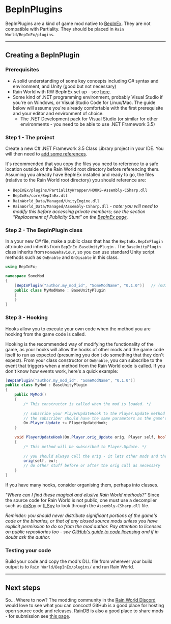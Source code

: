 # BepInPlugins

BepInPlugins are a kind of game mod native to [BepInEx](https://rain-world-modding.github.io/rain-world-modding/pages/using-mods/BepInEx.html). They are not compatible with Partiality. They should be placed in `Rain World/BepInEx/plugins`. 

---

## Creating a BepInPlugin

### Prerequisites

- A solid understanding of some key concepts including C# syntax and environment, and Unity (good but not necessary)
- Rain World with RW BepInEx set up - see [here](https://rain-world-modding.github.io/rain-world-modding/pages/using-mods/BepInEx.html).
- Some kind of .NET programming environment, probably Visual Studio if you're on Windows, or Visual Studio Code for Linux/Mac. The guide below will assume you're already comfortable with the first prerequisite and your editor and environment of choice. 
    - The .NET Development pack for Visual Studio (or similar for other environments - you need to be able to use .NET Framework 3.5)



### Step 1 - The project

Create a new C# .NET Framework 3.5 Class Library project in your IDE. You will then need to [add some references](https://docs.microsoft.com/en-us/visualstudio/ide/how-to-add-or-remove-references-by-using-the-reference-manager?view=vs-2019). 

It's recommended that you copy the files you need to reference to a safe location outside of the Rain World root directory before referencing them. Assuming you already have BepInEx installed and ready to go, the files (relative to the Rain World root directory) you should reference are:

- `BepInEx/plugins/PartialityWrapper/HOOKS-Assembly-CSharp.dll`
- `BepInEx/core/BepInEx.dll`
- `RainWorld_Data/Managed/UnityEngine.dll`
- `RainWorld_Data/Managed/Assembly-CSharp.dll` - *note: you will need to modify this before accessing private members; see the section "Replacement of Publicity Stunt" on the [BepInEx page](https://rain-world-modding.github.io/rain-world-modding/pages/using-mods/BepInEx.html).*



### Step 2 - The BepInPlugin class

In a your new C# file, make a public class that has the `BepInEx.BepInPlugin` attribute and inherits from `BepInEx.BaseUnityPlugin` . The `BaseUnityPlugin` class inherits from `MonoBehaviour`, so you can use standard Unity script methods such as `OnEnable` and `OnDisable` in this class.

```c#
using BepInEx;

namespace SomeMod
{
    [BepInPlugin("author.my_mod_id", "SomeModName", "0.1.0")]	// (GUID, mod name, mod version)
    public class MyModName : BaseUnityPlugin
    {
    }
}
```



### Step 3 - Hooking

Hooks allow you to execute your own code when the method you are hooking from the game code is called.

Hooking is the recommended way of modifying the functionality of the game, as your hooks will allow the hooks of other mods and the game code itself to run as expected (presuming you don't do something that they don't expect). From your class constructor or `OnEnable`, you can subscribe to the event that triggers when a method from the Rain World code is called. If you don't know how events work, here's a quick example:

```c#
[BepInPlugin("author.my_mod_id", "SomeModName", "0.1.0")]
public class MyMod : BaseUnityPlugin
{
    public MyMod()
    {
        /* This constructor is called when the mod is loaded. */
        
        // subscribe your PlayerUpdateHook to the Player.Update method from the game
        // the subscriber should have the same parameters as the game's method, plus the orig
        On.Player.Update += PlayerUpdateHook;
    }
    
    void PlayerUpdateHook(On.Player.orig_Update orig, Player self, bool eu)
    {
        /* This method will be subscribed to Player.Update. */
        
	    // you should always call the orig - it lets other mods and the game do their thing
        orig(self, eu);
        // do other stuff before or after the orig call as necessary
    }
}
```

If you have many hooks, consider organising them, perhaps into classes. 

*"Where can I find these magical and elusive Rain World methods?"*
Since the source code for Rain World is not public, one must use a decompiler such as [dnSpy](https://github.com/dnSpy/dnSpy/releases/latest) or [ILSpy](https://marketplace.visualstudio.com/items?itemName=SharpDevelopTeam.ILSpy) to look through the `Assembly-CSharp.dll` file. 

*Reminder: you should never distribute significant portions of the game's code or the binaries, or that of any closed source mods unless you have explicit permission to do so from the mod author. Pay attention to licenses on public repositories too - see [GitHub's guide to code licensing](https://docs.github.com/en/free-pro-team@latest/github/creating-cloning-and-archiving-repositories/licensing-a-repository) and if in doubt ask the author.*



### Testing your code

Build your code and copy the mod's DLL file from wherever your build output is to `Rain World/BepInEx/plugins/` and run Rain World. 



---

## Next steps

So... Where to now? The modding community in the [Rain World Discord](https://discord.gg/rainworld) would love to see what you can concoct! GitHub is a good place for hosting open source code and releases. RainDB is also a good place to share mods - for submission see [this page](https://www.raindb.net/upload.html). 
